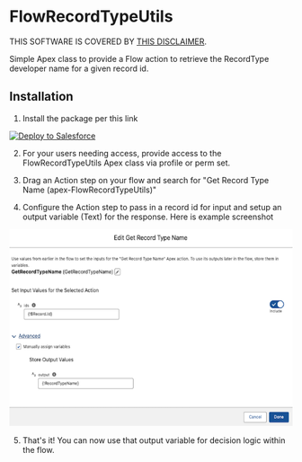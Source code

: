 # FlowRecordTypeUtils

THIS SOFTWARE IS COVERED BY [THIS DISCLAIMER](https://raw.githubusercontent.com/thedges/Disclaimer/master/disclaimer.txt).

Simple Apex class to provide a Flow action to retrieve the RecordType developer name for a given record id.

## Installation 
1. Install the package per this link

<a href="https://githubsfdeploy.herokuapp.com?owner=thedges&repo=FlowRecordTypeUtils&ref=main">
  <img alt="Deploy to Salesforce"
       src="https://raw.githubusercontent.com/afawcett/githubsfdeploy/master/deploy.png">
</a>

2. For your users needing access, provide access to the FlowRecordTypeUtils Apex class via profile or perm set.
   
3. Drag an Action step on your flow and search for "Get Record Type Name (apex-FlowRecordTypeUtils)"

4. Configure the Action step to pass in a record id for input and setup an output variable (Text) for the response. Here is example screenshot

<img src="/FlowRecordTypeUtils-1.png" alt="Configuration" height="350"/>

5. That's it! You can now use that output variable for decision logic within the flow.
